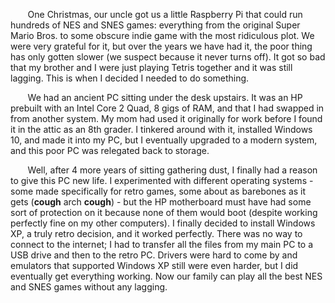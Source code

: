&nbsp;&nbsp;&nbsp;&nbsp;&nbsp;&nbsp; One Christmas, our uncle got us a little Raspberry Pi that could run hundreds of NES and SNES games: everything from the original Super Mario Bros. to some obscure indie game with the most ridiculous plot. We were very grateful for it, but over the years we have had it, the poor thing has only gotten slower (we suspect because it never turns off). It got so bad that my brother and I were just playing Tetris together and it was still lagging. This is when I decided I needed to do something.

&nbsp;&nbsp;&nbsp;&nbsp;&nbsp;&nbsp; We had an ancient PC sitting under the desk upstairs. It was an HP prebuilt with an Intel Core 2 Quad, 8 gigs of RAM, and that I had swapped in from another system. My mom had used it originally for work before I found it in the attic as an 8th grader. I tinkered around with it, installed Windows 10, and made it into my PC, but I eventually upgraded to a modern system, and this poor PC was relegated back to storage.

&nbsp;&nbsp;&nbsp;&nbsp;&nbsp;&nbsp; Well, after 4 more years of sitting gathering dust, I finally had a reason to give this PC new life. I experimented with different operating systems - some made specifically for retro games, some about as barebones as it gets (**cough** arch **cough**) - but the HP motherboard must have had some sort of protection on it because none of them would boot (despite working perfectly fine on my other computers). I finally decided to install Windows XP, a truly retro decision, and it worked perfectly. There was no way to connect to the internet; I had to transfer all the files from my main PC to a USB drive and then to the retro PC. Drivers were hard to come by and emulators that supported Windows XP still were even harder, but I did eventually get everything working. Now our family can play all the best NES and SNES games without any lagging.
